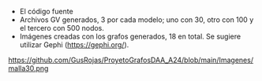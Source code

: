 - El código fuente
- Archivos GV generados, 3 por cada modelo; uno con 30, otro con 100 y el tercero con 500 nodos.
- Imágenes creadas con los grafos generados, 18 en total. Se sugiere utilizar Gephi (https://gephi.org/).


https://github.com/GusRojas/ProyetoGrafosDAA_A24/blob/main/Imagenes/malla30.png
